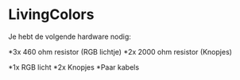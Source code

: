 # LivingColors

Je hebt de volgende hardware nodig:

*3x 460 ohm resistor (RGB lichtje)
*2x 2000 ohm resistor (Knopjes)

*1x RGB licht
*2x Knopjes
*Paar kabels
